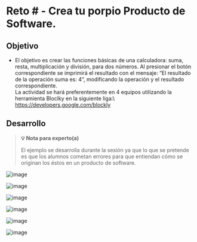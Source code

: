 # Reto # - Crea tu porpio Producto de Software.

## Objetivo

* El objetivo es crear las funciones básicas de una calculadora: suma, resta, multiplicación y división, para dos números. 
Al presionar el botón correspondiente se imprimirá  el resultado con el mensaje: “El resultado de la operación suma es: 4“, modificando la operación y el resultado correspondiente.\
La actividad se hará preferentemente en 4 equipos utilizando la herramienta Bloclky en la siguiente liga:\ https://developers.google.com/blockly

## Desarrollo

>**💡 Nota para experto(a)**
>
> El ejemplo se desarrolla durante la sesión ya que lo que se pretende es que los alumnos cometan errores para que entiendan cómo se originan los éstos en un producto de software.

![image](https://user-images.githubusercontent.com/67882289/135353355-5ac1bd92-dfa4-488f-8458-62a7d6326cd0.png)

![image](https://user-images.githubusercontent.com/67882289/135353414-e569c7aa-079b-437b-b59e-eb563fdcb44a.png)

![image](https://user-images.githubusercontent.com/67882289/135353446-1aa6e98e-0543-48c4-b683-5bc7eae8c4ff.png)

![image](https://user-images.githubusercontent.com/67882289/135353496-354c6d1e-5035-48ce-984b-485bc4972a9a.png)

![image](https://user-images.githubusercontent.com/67882289/135353523-ac4f95d2-35e3-4ece-b68d-6e5f0778f2db.png)

![image](https://user-images.githubusercontent.com/67882289/135353572-9e062ae2-347c-4fae-8785-12452b5ba4b0.png)
